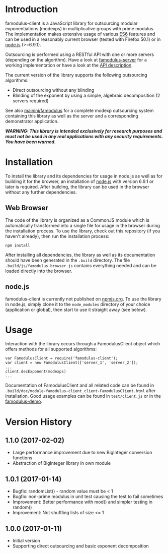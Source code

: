 # Introduction

famodulus-client is a JavaScript library for outsourcing modular exponentiations (modexps) in multiplicative groups with prime modulus.
The implementation makes extensive usage of various [ES6](http://www.ecma-international.org/ecma-262/6.0/) features and can be used in
a reasonably current browser (tested with Firefox 50.1) or in [node.js](https://nodejs.org) (>=6.9.1).

Outsourcing is performed using a RESTful API with one or more servers (depending on the algorithm). Have a look at
[famodulus-server](https://github.com/mainini/famodulus-server) for a working implementation or have a look at the
[API description](https://github.com/mainini/famodulus-server/blob/master/api.md).

The current version of the library supports the following outsourcing algorithms:

* Direct outsourcing without any blinding
* Blinding of the exponent by using a simple, algebraic decomposition (2 servers required)

See also [mainini/famodulus](https://github.com/mainini/famodulus) for a complete modexp outsourcing system containing this library as
well as the server and a corresponding demonstrator application.

_**WARNING: This library is intended exclusively for research purposes and must not be used in any real applications with any security
requirements. You have been warned.**_

# Installation

To install the library and its dependencies for usage in node.js as well as for building it for the browser, an installation of
[node.js](https://nodejs.org) with version 6.9.1 or later is required. After building, the library can be used in the browser without any
further dependencies.

## Web Browser

The code of the library is organized as a CommonJS module which is automatically transformed into a single file for usage in the browser
during the installation process. To use the library, check out this repository (if you haven't already), then run the installation process:

    npm install

After installing all dependencies, the library as well as its documentation should have been generated in the `.build` directory.
The file `.build/js/famodulus.browser.js` contains everything needed and can be loaded directly into the browser.

## node.js

famodulus-client is currently not published on [npmjs.org](https://www.npmjs.com). To use the library in node.js, simply clone it
to the `node_modules` directory of your choice (application or global), then start to use it straight away (see below).

# Usage

Interaction with the library occurs through a FamodulusClient object which offers methods for all supported algorithms:

    var FamodulusClient = require('famodulus-client');
    var client = new FamodulusClient(['server_1', 'server_2']);
    ...
    client.decExponent(modexps)
    ...

Documentation of FamodulusClient and all related code can be found in `.build/doc/module-famodulus-client_client-FamodulusClient.html` after
installation. Good usage examples can be found in `test/client.js` or in the [famodulus-demo](https://github.com/mainini/famodulus-demo).

# Version History

## 1.1.0 (2017-02-02)

* Large performance improvement due to new BigInteger conversion functions
* Abstraction of BigInteger library in own module

## 1.0.1 (2017-01-14)

* Bugfix: randomList() - random value must be < 1
* Bugfix: non-prime modulus in unit test causing the test to fail sometimes
* Improvement: Better performance with mod() and simpler testing in random()
* Improvement: Not shuffling lists of size <= 1

## 1.0.0 (2017-01-11)

* Initial version
* Supporting direct outsourcing and basic exponent decomposition
